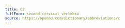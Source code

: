 ```yaml
---
title: C2
fullForm: second cervical vertebra
source: https://openmd.com/dictionary/abbreviations/c
---
```

